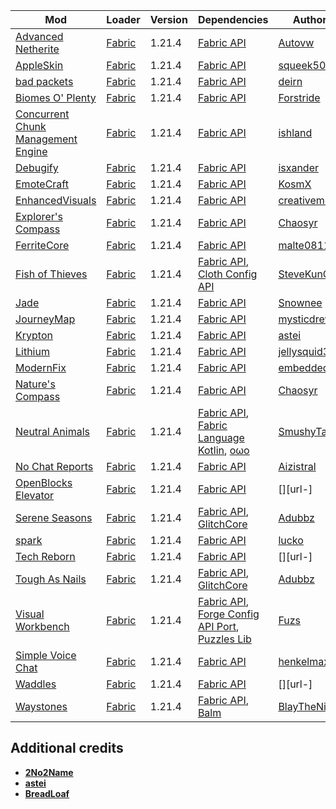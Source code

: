 | Mod | Loader | Version | Dependencies | Author | CDN |
|-----|--------|---------|--------------|--------|-----|
| [Advanced Netherite][url-advanced-netherite] | [Fabric][url-fabric] | 1.21.4 | [Fabric API][url-fabric-api] | [Autovw][url-Autovw] | [Modrinth][url-modrinth] |
| [AppleSkin][url-appleskin] | [Fabric][url-fabric] | 1.21.4 | [Fabric API][url-fabric-api] | [squeek502][url-squeek502] | [Modrinth][url-modrinth] |
| [bad packets][url-bad-packets] | [Fabric][url-fabric] | 1.21.4 | [Fabric API][url-fabric-api] | [deirn][url-deirn] | [Modrinth][url-modrinth] |
| [Biomes O' Plenty][url-biomes-o-plenty] | [Fabric][url-fabric] | 1.21.4 | [Fabric API][url-fabric-api] | [Forstride][url-Forstride] | [Modrinth][url-modrinth] |
| [Concurrent Chunk Management Engine][url-concurrent-chunk-management-engine] | [Fabric][url-fabric] | 1.21.4 | [Fabric API][url-fabric-api] | [ishland][url-ishland] | [Modrinth][url-modrinth] |
| [Debugify][url-debugify] | [Fabric][url-fabric] | 1.21.4 | [Fabric API][url-fabric-api] | [isxander][url-isxander] | [Modrinth][url-modrinth] |
| [EmoteCraft][url-emotecraft] | [Fabric][url-fabric] | 1.21.4 | [Fabric API][url-fabric-api] | [KosmX][url-kosmx] | [Modrinth][url-modrinth] |
| [EnhancedVisuals][url-enhancedvisuals] | [Fabric][url-fabric] | 1.21.4 | [Fabric API][url-fabric-api] | [creativemd][url-creativemd] | [Modrinth][url-modrinth] |
| [Explorer's Compass][url-explorers-compass] | [Fabric][url-fabric] | 1.21.4 | [Fabric API][url-fabric-api] | [Chaosyr][url-chaosyr] | [Modrinth][url-modrinth] |
| [FerriteCore][url-ferritecore] | [Fabric][url-fabric] | 1.21.4 | [Fabric API][url-fabric-api] | [malte0811][url-malte0811] | [Modrinth][url-modrinth] |
| [Fish of Thieves][url-fish-of-thieves] | [Fabric][url-fabric] | 1.21.4 | [Fabric API][url-fabric-api], [Cloth Config API][url-cloth-config-api] | [SteveKunG][url-stevekung] | [Modrinth][url-modrinth] |
| [Jade][url-jade] | [Fabric][url-fabric] | 1.21.4 | [Fabric API][url-fabric-api] | [Snownee][url-snownee] | [Modrinth][url-modrinth] |
| [JourneyMap][url-journeymap] | [Fabric][url-fabric] | 1.21.4 | [Fabric API][url-fabric-api] | [mysticdrew][url-mysticdrew] | [Modrinth][url-modrinth] |
| [Krypton][url-krypton] | [Fabric][url-fabric] | 1.21.4 | [Fabric API][url-fabric-api] | [astei][url-astei] | [Modrinth][url-modrinth] |
| [Lithium][url-lithium] | [Fabric][url-fabric] | 1.21.4 | [Fabric API][url-fabric-api] | [jellysquid3][url-jellysquid3] | [Modrinth][url-modrinth] |
| [ModernFix][url-modernfix] | [Fabric][url-fabric] | 1.21.4 | [Fabric API][url-fabric-api] | [embeddedt][url-embeddedt] | [Modrinth][url-modrinth] |
| [Nature's Compass][url-natures-compass] | [Fabric][url-fabric] | 1.21.4 | [Fabric API][url-fabric-api] | [Chaosyr][url-chaosyr] | [Modrinth][url-modrinth] |
| [Neutral Animals][url-neutral-animals] | [Fabric][url-fabric] | 1.21.4 | [Fabric API][url-fabric-api], [Fabric Language Kotlin][url-fabric-language-kotlin], [oωo][url-owo-lib] | [SmushyTaco][url-smushytaco] | [Modrinth][url-modrinth] |
| [No Chat Reports][url-no-chat-reports] | [Fabric][url-fabric] | 1.21.4 | [Fabric API][url-fabric-api] | [Aizistral][url-aizistral] | [Modrinth][url-modrinth] |
| [OpenBlocks Elevator][url-openblocks-elevator] | [Fabric][url-fabric] | 1.21.4 | [Fabric API][url-fabric-api] | [][url-] | [CurseForge][url-curseforge] |
| [Serene Seasons][url-serene-seasons] | [Fabric][url-fabric] | 1.21.4 | [Fabric API][url-fabric-api], [GlitchCore][url-glitchcore] | [Adubbz][url-adubbz] | [Modrinth][url-modrinth] |
| [spark][url-spark] | [Fabric][url-fabric] | 1.21.4 | [Fabric API][url-fabric-api]| [lucko][url-lucko] | [Modrinth][url-modrinth] |
| [Tech Reborn][url-tech-reborn] | [Fabric][url-fabric] | 1.21.4 | [Fabric API][url-fabric-api] | [][url-] | [CurseForge][url-curseforge] |
| [Tough As Nails][url-tough-as-nails] | [Fabric][url-fabric] | 1.21.4 | [Fabric API][url-fabric-api], [GlitchCore][url-glitchcore] | [Adubbz][url-adubbz] | [Modrinth][url-modrinth] |
| [Visual Workbench][url-visual-workbench] | [Fabric][url-fabric] | 1.21.4 | [Fabric API][url-fabric-api], [Forge Config API Port][url-forge-config-api-port], [Puzzles Lib][url-puzzles-lib] | [Fuzs][url-fuzs] | [Modrinth][url-modrinth] |
| [Simple Voice Chat][url-simple-voice-chat] | [Fabric][url-fabric] | 1.21.4 | [Fabric API][url-fabric-api] | [henkelmax][url-henkelmax] | [Modrinth][url-modrinth] |
| [Waddles][url-waddles] | [Fabric][url-fabric] | 1.21.4 | [Fabric API][url-fabric-api] | [][url-] | [CurseForge][url-curseforge] |
| [Waystones][url-waystones] | [Fabric][url-fabric] | 1.21.4 | [Fabric API][url-fabric-api], [Balm][url-balm] | [BlayTheNinth][url-blaytheninth] | [Modrinth][url-modrinth] |

## Additional credits
- [__2No2Name__][url-2no2name]
- [__astei__][url-astei]
- [__BreadLoaf__][url-breadloaf]

<!-- loaders -->
[url-fabric]: <https://maven.fabricmc.net/net/fabricmc/fabric-installer/1.0.1/fabric-installer-1.0.1.jar>
[url-curseforge]: <https://www.curseforge.com/>
[url-curseforge-app]: <https://download.overwolf.com/install/Download>
[url-modrinth]: <https://modrinth.com/>
[url-modrinth-app]: <https://launcher-files.modrinth.com/versions/0.9.3/windows/Modrinth%20App_0.9.3_x64-setup.exe>
<!-- authors -->
[url-2no2name]: <https://modrinth.com/user/2No2Name>
[url-adubbz]: <https://modrinth.com/user/Adubbz>
[url-astei]: <https://modrinth.com/user/astei>
[url-autovw]: <https://modrinth.com/user/Autovw>
[url-aizistral]: <https://modrinth.com/user/Aizistral>
[url-blaytheninth]: <https://modrinth.com/user/BlayTheNinth>
[url-breadloaf]: <https://modrinth.com/user/BreadLoaf>
[url-chaosyr]: <https://modrinth.com/user/Chaosyr>
[url-creativemd]: <https://modrinth.com/user/creativemd>
[url-deirn]: <https://modrinth.com/user/deirn>
[url-dima-dencep]: <https://modrinth.com/user/dima_dencep>
[url-duplexsystem]: <https://modrinth.com/user/duplexsystem>
[url-embeddedt]: <https://modrinth.com/user/embeddedt>
[url-forstride]: <https://modrinth.com/user/Forstride>
[url-fuzs]: <https://modrinth.com/user/Fuzs>
[url-henkelmax]: <https://modrinth.com/user/henkelmax>
[url-ishland]: <https://modrinth.com/user/ishland>
[url-isxander]: <https://modrinth.com/user/isxander>
[url-jellysquid3]: <https://modrinth.com/user/jellysquid3>
[url-kosmx]: <https://modrinth.com/user/KosmX>
[url-lucko]: <https://modrinth.com/user/lucko>
[url-malte0811]: <https://modrinth.com/user/malte0811>
[url-modmuss50]: <https://modrinth.com/user/modmuss50>
[url-mysticdrew]: <https://modrinth.com/user/mysticdrew>
[url-robotkoer]: <https://modrinth.com/user/robotkoer>
[url-sfplayer1]: <https://modrinth.com/user/sfPlayer1>
[url-smushytaco]: <https://modrinth.com/user/SmushyTaco>
[url-snownee]: <https://modrinth.com/user/Snownee>
[url-stevekung]: <https://modrinth.com/user/SteveKunG>
[url-stridey]: <https://modrinth.com/user/Stridey>
[url-squeek502]: <https://modrinth.com/user/squeek502>
<!-- mods -->
[url-advanced-netherite]: <https://cdn.modrinth.com/data/CFX9ftUJ/versions/o2Yh8wg9/advancednetherite-fabric-2.2.2-1.21.4.jar>
[url-appleskin]: <https://cdn.modrinth.com/data/EsAfCjCV/versions/cHQjeYVS/appleskin-fabric-mc1.21.3-3.0.6.jar>
[url-bad-packets]: <https://cdn.modrinth.com/data/ftdbN0KK/versions/hjhT2sMz/badpackets-fabric-0.8.2.jar>
[url-balm]: <https://cdn.modrinth.com/data/MBAkmtvl/versions/x4uPXWNU/balm-fabric-1.21.4-21.4.22.jar>
[url-biomes-o-plenty]: <https://cdn.modrinth.com/data/HXF82T3G/versions/fnWSrWtY/BiomesOPlenty-fabric-1.21.4-21.4.0.22.jar>
[url-cloth-config-api]: <https://cdn.modrinth.com/data/9s6osm5g/versions/TJ6o2sr4/cloth-config-17.0.144-fabric.jar>
[url-concurrent-chunk-management-engine]: <https://cdn.modrinth.com/data/VSNURh3q/versions/yGX4O0YU/c2me-fabric-mc1.21.4-0.3.1.1.0.jar>
[url-debugify]: <https://cdn.modrinth.com/data/QwxR6Gcd/versions/yjpSgPEw/Debugify-1.21.4%2B1.1.jar>
[url-emotecraft]: <https://cdn.modrinth.com/data/pZ2wrerK/versions/5XsQ3Xbt/emotecraft-fabric-for-MC1.21.4-2.5.5.jar>
[url-enhancedvisuals]: <https://cdn.modrinth.com/data/KjL0jE2w/versions/2HAAAG2J/EnhancedVisuals_FABRIC_v1.8.17_mc1.21.4.jar>
[url-explorers-compass]: <https://cdn.modrinth.com/data/RV1qfVQ8/versions/QddHC5Vo/ExplorersCompass-1.21.4-2.2.6-fabric.jar>
[url-fabric-api]: <https://cdn.modrinth.com/data/P7dR8mSH/versions/bQZpGIz0/fabric-api-0.119.2%2B1.21.4.jar>
[url-fabric-language-kotlin]: <https://cdn.modrinth.com/data/Ha28R6CL/versions/E4WyjCxJ/fabric-language-kotlin-1.13.2%2Bkotlin.2.1.20.jar>
[url-ferritecore]: <https://cdn.modrinth.com/data/uXXizFIs/versions/IPM0JlHd/ferritecore-7.1.1-fabric.jar>
[url-fish-of-thieves]: <https://cdn.modrinth.com/data/BzOTnuqM/versions/L7kKDJaE/fish_of_thieves-mc1.21.4-v4.0.3-fabric.jar>
[url-forge-config-api-port]: <https://cdn.modrinth.com/data/ohNO6lps/versions/lTrPTmMK/ForgeConfigAPIPort-v21.4.1-1.21.4-Fabric.jar>
[url-glitchcore]: <https://cdn.modrinth.com/data/s3dmwKy5/versions/gBxcKjMS/GlitchCore-fabric-1.21.4-2.3.0.4.jar>
[url-jade]: <https://cdn.modrinth.com/data/nvQzSEkH/versions/sSHUBFoq/Jade-1.21.4-Fabric-17.2.2.jar>
[url-journeymap]: <https://cdn.modrinth.com/data/lfHFW1mp/versions/j6l01HRl/journeymap-fabric-1.21.4-6.0.0-beta.41.jar>
[url-krypton]: <https://cdn.modrinth.com/data/fQEb0iXm/versions/Acz3ttTp/krypton-0.2.8.jar>
[url-lithium]: <https://cdn.modrinth.com/data/gvQqBUqZ/versions/969795RH/lithium-fabric-0.15.1%2Bmc1.21.4.jar>
[url-modernfix]: <https://cdn.modrinth.com/data/nmDcB62a/versions/ZGxQddYr/modernfix-fabric-5.20.3%2Bmc1.21.4.jar>
[url-natures-compass]: <https://cdn.modrinth.com/data/fPetb5Kh/versions/fF380mCq/NaturesCompass-1.21.4-2.2.8-fabric.jar>
[url-neutral-animals]: <https://cdn.modrinth.com/data/w1AXlLHd/versions/Uzy8fWaG/neutral-animals-1.2.10.jar>
[url-no-chat-reports]: <https://cdn.modrinth.com/data/qQyHxfxd/versions/9xt05630/NoChatReports-FABRIC-1.21.4-v2.11.0.jar>
[url-openblocks-elevator]: <https://www.curseforge.com/minecraft/mc-mods/openblocks-elevator/files/5990832>
[url-owo-lib]: <https://cdn.modrinth.com/data/ccKDOlHs/versions/kNCPPFb2/owo-lib-0.12.20%2B1.21.4.jar>
[url-puzzles-lib]: <https://cdn.modrinth.com/data/QAGBst4M/versions/3rVDYk1s/PuzzlesLib-v21.4.12-1.21.4-Fabric.jar>
[url-serene-seasons]: <https://cdn.modrinth.com/data/e0bNACJD/versions/qanVNGyt/SereneSeasons-fabric-1.21.4-10.4.0.6.jar>
[url-spark]: <https://cdn.modrinth.com/data/l6YH9Als/versions/X2sypdTL/spark-1.10.121-fabric.jar>
[url-tech-reborn]: <https://www.curseforge.com/minecraft/mc-mods/techreborn/download/6136162>
[url-tough-as-nails]: <https://cdn.modrinth.com/data/ge1sOdFH/versions/Ut7LTr3M/ToughAsNails-fabric-1.21.4-10.4.0.3.jar>
[url-visual-workbench]: <https://cdn.modrinth.com/data/kfqD1JRw/versions/eEmPD3gO/VisualWorkbench-v21.4.1-1.21.4-Fabric.jar>
[url-simple-voice-chat]: <https://cdn.modrinth.com/data/9eGKb6K1/versions/pl9FpaYJ/voicechat-fabric-1.21.4-2.5.26.jar>
[url-waddles]: <https://www.curseforge.com/minecraft/mc-mods/waddles/files/6134999>
[url-waystones]: <https://cdn.modrinth.com/data/LOpKHB2A/versions/NaUj93u7/waystones-fabric-1.21.4-21.4.10.jar>
